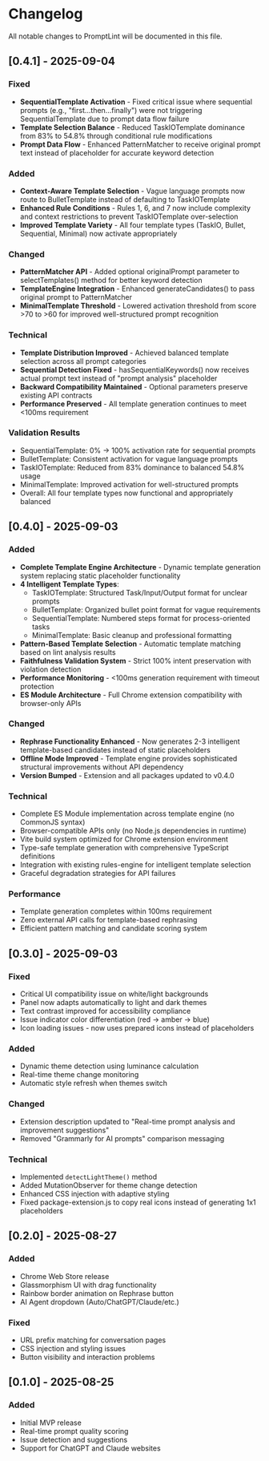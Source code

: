 # Changelog

All notable changes to PromptLint will be documented in this file.

## [0.4.1] - 2025-09-04

### Fixed
- **SequentialTemplate Activation** - Fixed critical issue where sequential prompts (e.g., "first...then...finally") were not triggering SequentialTemplate due to prompt data flow failure
- **Template Selection Balance** - Reduced TaskIOTemplate dominance from 83% to 54.8% through conditional rule modifications
- **Prompt Data Flow** - Enhanced PatternMatcher to receive original prompt text instead of placeholder for accurate keyword detection

### Added
- **Context-Aware Template Selection** - Vague language prompts now route to BulletTemplate instead of defaulting to TaskIOTemplate
- **Enhanced Rule Conditions** - Rules 1, 6, and 7 now include complexity and context restrictions to prevent TaskIOTemplate over-selection
- **Improved Template Variety** - All four template types (TaskIO, Bullet, Sequential, Minimal) now activate appropriately

### Changed
- **PatternMatcher API** - Added optional originalPrompt parameter to selectTemplates() method for better keyword detection
- **TemplateEngine Integration** - Enhanced generateCandidates() to pass original prompt to PatternMatcher
- **MinimalTemplate Threshold** - Lowered activation threshold from score >70 to >60 for improved well-structured prompt recognition

### Technical
- **Template Distribution Improved** - Achieved balanced template selection across all prompt categories
- **Sequential Detection Fixed** - hasSequentialKeywords() now receives actual prompt text instead of "prompt analysis" placeholder
- **Backward Compatibility Maintained** - Optional parameters preserve existing API contracts
- **Performance Preserved** - All template generation continues to meet <100ms requirement

### Validation Results
- SequentialTemplate: 0% → 100% activation rate for sequential prompts
- BulletTemplate: Consistent activation for vague language prompts
- TaskIOTemplate: Reduced from 83% dominance to balanced 54.8% usage
- MinimalTemplate: Improved activation for well-structured prompts
- Overall: All four template types now functional and appropriately balanced

## [0.4.0] - 2025-09-03

### Added
- **Complete Template Engine Architecture** - Dynamic template generation system replacing static placeholder functionality
- **4 Intelligent Template Types**:
  - TaskIOTemplate: Structured Task/Input/Output format for unclear prompts
  - BulletTemplate: Organized bullet point format for vague requirements  
  - SequentialTemplate: Numbered steps format for process-oriented tasks
  - MinimalTemplate: Basic cleanup and professional formatting
- **Pattern-Based Template Selection** - Automatic template matching based on lint analysis results
- **Faithfulness Validation System** - Strict 100% intent preservation with violation detection
- **Performance Monitoring** - <100ms generation requirement with timeout protection
- **ES Module Architecture** - Full Chrome extension compatibility with browser-only APIs

### Changed
- **Rephrase Functionality Enhanced** - Now generates 2-3 intelligent template-based candidates instead of static placeholders
- **Offline Mode Improved** - Template engine provides sophisticated structural improvements without API dependency
- **Version Bumped** - Extension and all packages updated to v0.4.0

### Technical
- Complete ES Module implementation across template engine (no CommonJS syntax)
- Browser-compatible APIs only (no Node.js dependencies in runtime)
- Vite build system optimized for Chrome extension environment
- Type-safe template generation with comprehensive TypeScript definitions
- Integration with existing rules-engine for intelligent template selection
- Graceful degradation strategies for API failures

### Performance
- Template generation completes within 100ms requirement
- Zero external API calls for template-based rephrasing
- Efficient pattern matching and candidate scoring system

## [0.3.0] - 2025-09-03

### Fixed
- Critical UI compatibility issue on white/light backgrounds  
- Panel now adapts automatically to light and dark themes
- Text contrast improved for accessibility compliance
- Issue indicator color differentiation (red → amber → blue)
- Icon loading issues - now uses prepared icons instead of placeholders

### Added  
- Dynamic theme detection using luminance calculation
- Real-time theme change monitoring  
- Automatic style refresh when themes switch

### Changed
- Extension description updated to "Real-time prompt analysis and improvement suggestions"
- Removed "Grammarly for AI prompts" comparison messaging

### Technical
- Implemented `detectLightTheme()` method
- Added MutationObserver for theme change detection
- Enhanced CSS injection with adaptive styling
- Fixed package-extension.js to copy real icons instead of generating 1x1 placeholders

## [0.2.0] - 2025-08-27
### Added
- Chrome Web Store release
- Glassmorphism UI with drag functionality
- Rainbow border animation on Rephrase button
- AI Agent dropdown (Auto/ChatGPT/Claude/etc.)

### Fixed
- URL prefix matching for conversation pages
- CSS injection and styling issues
- Button visibility and interaction problems

## [0.1.0] - 2025-08-25

### Added
- Initial MVP release
- Real-time prompt quality scoring
- Issue detection and suggestions
- Support for ChatGPT and Claude websites